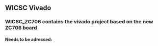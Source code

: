 ## WICSC Vivado

### WICSC_ZC706 contains the vivado project based on the new ZC706 board

#### Needs to be adressed:



